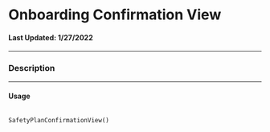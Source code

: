 # Onboarding Confirmation View
#### Last Updated: 1/27/2022
--------------------

### Description 

--------------------

#### Usage 

~~~

SafetyPlanConfirmationView()

~~~